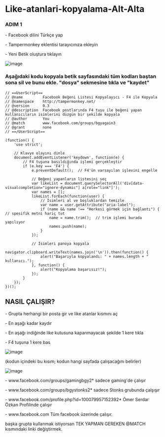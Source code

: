 # Like-atanlari-kopyalama-Alt-Alta

### ADIM 1

<p>- Facebook dilini Türkçe yap</p>
<p>- Tampermonkey eklentisi tarayıcınıza ekleyin</p>
<p>- Yeni Betik oluştura tıklayın</p>

![image](https://github.com/DenizKod/ARK-ISTEGI-IPTAL-ETME/assets/168285638/7e1b2696-803e-447a-ae3f-f7844a44d28f)

### Aşağıdaki kodu kopyala betik sayfasındaki tüm kodları baştan sona sil ve bunu ekle. "dosya" sekmesine tıkla ve "kaydet"
```
// ==UserScript==
// @name         Facebook Beğeni Listesi Kopyalayıcı - F4 ile Kopyala
// @namespace    http://tampermonkey.net/
// @version      0.3
// @description  Facebook postlarında F4 tuşu ile beğeni yapan kullanıcıların isimlerini düzgün bir şekilde kopyala
// @author       You
// @match        www.facebook.com/groups/bgyagain3
// @grant        none
// ==/UserScript==

(function() {
    'use strict';

    // Klavye olayını dinle
    document.addEventListener('keydown', function(e) {
        // F4 tuşuna basıldığında işlemi gerçekleştir
        if (e.key === 'F4') {
            e.preventDefault();  // F4'ün varsayılan işlevini engelle

            // Beğeni yapanların listesini seç
            var likeList = document.querySelectorAll('div[data-visualcompletion="ignore-dynamic"] a[role="link"]');
            var names = [];
            likeList.forEach(function(user) {
                // İsimleri al ve boşluklardan temizle
                var name = user.getAttribute("aria-label");
                if (name && name !== "Herkesi görmek için bağlantı") {  // spesifik metni hariç tut
                    name = name.trim();  // trim işlemi burada yapılıyor
                    names.push(name);
                }
            });

            // İsimleri panoya kopyala
            navigator.clipboard.writeText(names.join('\n')).then(function() {
                alert("Başarıyla kopyalandı: " + names.length + " kullanıcı.");
            }, function() {
                alert("Kopyalama başarısız!");
            });
        }
    });
})();
```
## NASIL ÇALIŞIR?

<p>- Grupta herhangi bir posta gir ve like atanlar kısmını aç</p>
<p>- En aşağı kadar kaydır</p>
<p>- En aşağı indiğinde like kutusuna kapanmayacak şekilde 1 kere tıkla</p>
<p>- F4 tuşuna 1 kere bas</p>

![image](https://github.com/DenizKod/Like-atanlari-kopyalama-1/assets/168285638/98702393-18e4-4093-8ae3-e339936bbde8)


(kodun içindeki bu kısım; kodun hangi sayfada çalışacağını belirler)</p>
![image](https://github.com/DenizKod/Like-atanlari-kopyalama-1/assets/168285638/e757b9c2-c263-40fb-9e74-3ac2c3d325f9)


<p>- www.facebook.com/groups/gamingbgy2* sadece gaming'de çalışır</p>
<p>- www.facebook.com/groups/bgystonks2* sadece Stonks grubunda çalşışır</p>
<p>- www.facebook.com/profile.php?id=100079957152392* Ömer Serdar Özkan Profilinde çalışır<p>
<p>- www.facebook.com Tüm facebook üzerinde çalışır.</p>

<p>başka grupta kullanmak istiyorsan TEK YAPMAN GEREKEN @MATCH kısmındaki linki değiştirmek.</p>
